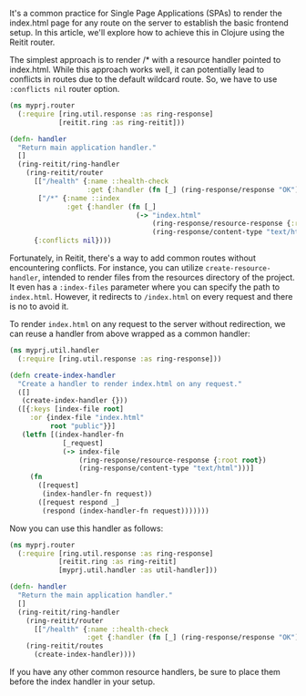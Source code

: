 It's a common practice for Single Page Applications (SPAs) to render the index.html page for any route on the server to establish the basic frontend setup. In this article, we'll explore how to achieve this in Clojure using the Reitit router.

The simplest approach is to render /* with a resource handler pointed to index.html. While this approach works well, it can potentially lead to conflicts in routes due to the default wildcard route. So, we have to use `:conflicts nil` router option.

```clojure
(ns myprj.router
  (:require [ring.util.response :as ring-response]
            [reitit.ring :as ring-reitit]))

(defn- handler
  "Return main application handler."
  []
  (ring-reitit/ring-handler
    (ring-reitit/router
      [["/health" {:name ::health-check
                   :get {:handler (fn [_] (ring-response/response "OK"))}}]
       ["/*" {:name ::index
              :get {:handler (fn [_]
                               (-> "index.html"
                                   (ring-response/resource-response {:root "public"})
                                   (ring-response/content-type "text/html")))}}]]
      {:conflicts nil})))
```

Fortunately, in Reitit, there's a way to add common routes without encountering conflicts. For instance, you can utilize `create-resource-handler`, intended to render files from the resources directory of the project. It even has a `:index-files` parameter where you can specify the path to `index.html`. However, it redirects to `/index.html` on every request and there is no to avoid it.

To render `index.html` on any request to the server without redirection, we can reuse a handler from above wrapped as a common handler:

```clojure
(ns myprj.util.handler
  (:require [ring.util.response :as ring-response]))

(defn create-index-handler
  "Create a handler to render index.html on any request."
  ([]
   (create-index-handler {}))
  ([{:keys [index-file root]
     :or {index-file "index.html"
          root "public"}}]
   (letfn [(index-handler-fn
             [_request]
             (-> index-file
                 (ring-response/resource-response {:root root})
                 (ring-response/content-type "text/html")))]
     (fn
       ([request]
        (index-handler-fn request))
       ([request respond _]
        (respond (index-handler-fn request)))))))
```

Now you can use this handler as follows:

```clojure
(ns myprj.router
  (:require [ring.util.response :as ring-response]
            [reitit.ring :as ring-reitit]
            [myprj.util.handler :as util-handler]))

(defn- handler
  "Return the main application handler."
  []
  (ring-reitit/ring-handler
    (ring-reitit/router
      [["/health" {:name ::health-check
                   :get {:handler (fn [_] (ring-response/response "OK"))}}]])
    (ring-reitit/routes
      (create-index-handler))))
```

If you have any other common resource handlers, be sure to place them before the index handler in your setup.
